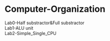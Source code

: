 # Computer-Organization
Lab0-Half substractor&Full substractor  
Lab1-ALU unit  
Lab2-Simple_Single_CPU  
